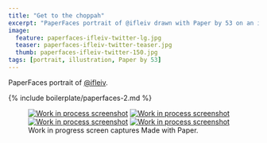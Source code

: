 ```yaml
---
title: "Get to the choppah"
excerpt: "PaperFaces portrait of @ifleiv drawn with Paper by 53 on an iPad."
image: 
  feature: paperfaces-ifleiv-twitter-lg.jpg
  teaser: paperfaces-ifleiv-twitter-teaser.jpg
  thumb: paperfaces-ifleiv-twitter-150.jpg
tags: [portrait, illustration, Paper by 53]
---
```


PaperFaces portrait of [@ifleiv](http://twitter.com/ifleiv).

{% include boilerplate/paperfaces-2.md %}

<figure class="third">
  <a href="{{ site.url }}/assets/images/paperfaces-ifleiv-process-1-lg.jpg"><img src="{{ site.url }}/assets/images/paperfaces-ifleiv-process-1-600.jpg" alt="Work in process screenshot"></a>
  <a href="{{ site.url }}/assets/images/paperfaces-ifleiv-process-2-lg.jpg"><img src="{{ site.url }}/assets/images/paperfaces-ifleiv-process-2-600.jpg" alt="Work in process screenshot"></a>
  <a href="{{ site.url }}/assets/images/paperfaces-ifleiv-process-3-lg.jpg"><img src="{{ site.url }}/assets/images/paperfaces-ifleiv-process-3-600.jpg" alt="Work in process screenshot"></a>
  <a href="{{ site.url }}/assets/images/paperfaces-ifleiv-process-4-lg.jpg"><img src="{{ site.url }}/assets/images/paperfaces-ifleiv-process-4-600.jpg" alt="Work in process screenshot"></a>
  <figcaption>Work in progress screen captures Made with Paper.</figcaption>
</figure>
